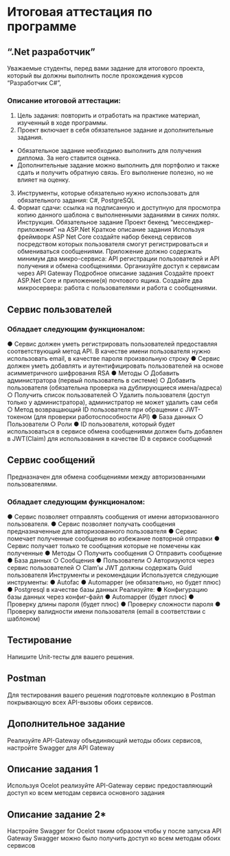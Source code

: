 # Итоговая аттестация по программе
## “.Net разработчик”

Уважаемые студенты, перед вами задание для итогового проекта, который вы
должны выполнить после прохождения курсов “Разработчик C#”,

### Описание итоговой аттестации:
1) Цель задания: повторить и отработать на практике материал, изученный
в ходе программы.
2) Проект включает в себя обязательное задание и дополнительные
задания.
- Обязательное задание необходимо выполнить для получения
диплома. За него ставится оценка.
- Дополнительные задание можно выполнить для портфолио и
также сдать и получить обратную связь. Его выполнение полезно,
но не влияет на оценку.
3) Инструменты, которые обязательно нужно использовать для
обязательного задания: C#, PostgreSQL
4) Формат сдачи: ссылка на подписанную и доступную для просмотра копию
данного шаблона с выполненными заданиями в синих полях. Инструкция.
Обязательное задание
Проект бекенд “мессенджер-приложения” на ASP.Net
Краткое описание задания
Используя фреймворк ASP Net Core создайте набор бекенд сервисов
посредством которых пользователя смогут регистрироваться и обмениваться
сообщениями. Приложение должно содержать минимум два микро-сервиса:
API регистрации пользователей и API получения и обмена сообщениями.
Организуйте доступ к сервисам через API Gateway
Подробное описание задания
Создайте проект ASP.Net Core и приложение(я) почтового ящика. Создайте два
микросервера: работа с пользователями и работа с сообщениями.

## Сервис пользователей
### Обладает следующим функционалом:
● Сервис должен уметь регистрировать пользователей предоставляя
соответствующий метод API. В качестве имени пользователя нужно
использовать email, в качестве пароля произвольную строку
● Сервис должен уметь добавлять и аутентифицировать пользователей на
основе асимметричного шифрования RSA
● Методы
○ Добавить администратора (первый пользователь в системе)
○ Добавить пользователя (обязательна проверка на
дублирующиеся имена/адреса)
○ Получить список пользователей
○ Удалить пользователя (доступ только у администратора),
администратор не может удалить сам себя
○ Метод возвращающий ID пользователя при обращении с
JWT-токеном (для проверки работоспособности API)
● База данных
○ Пользователи
○ Роли
● ID пользователя, который будет использоваться в сервисе обмена
сообщениями должен быть добавлен в JWT(Claim) для использования в
качестве ID в сервисе сообщений

## Сервис сообщений
Предназначен для обмена сообщениями между авторизованными пользователями.

### Обладает следующим функционалом:
● Сервис позволяет отправлять сообщения от имени авторизованного
пользователя.
● Сервис позволяет получать сообщения предназначенные для
авторизованного пользователя
● Сервис помечает полученные сообщения во избежание повторной
отправки
● Сервис получает только те сообщения которые не помечены как
полученные
● Методы
○ Получить сообщения
○ Отправить сообщение
● База данных
○ Сообщения
● Пользователи
○ Авторизуются через сервис пользователей
○ Clam’ы JWT должны содержать Guid пользователя
Инструменты и рекомендации
Используется следующие инструменты:
● Autofac
● Automapper (не обязательно, но будет плюс)
● Postgresql в качестве базы данных
Реализуйте:
● Конфигурацию базы данных через конфиг-файл
● Automapper (будет плюс)
● Проверку длины пароля (будет плюс)
● Проверку сложности пароля
● Проверку валидности имени пользователя (email в соответствии с
шаблоном)
## Тестирование
Напишите Unit-тесты для вашего решения.

## Postman
Для тестирования вашего решения подготовьте коллекцию в Postman
покрывающую всех API-вызовы обоих сервисов.

## Дополнительное задание
Реализуйте API-Gateway объединяющий методы обоих
сервисов, настройте Swagger для API Gateway
## Описание задания 1
Используя Ocelot реализуйте API-Gateway сервис предоставляющий доступ ко
всем методам сервиса основного задания

## Описание задание 2*
Настройте Swagger for Ocelot таким образом чтобы у после запуска API
Gateway Swagger можно было получить доступ ко всем методам обоих
сервисов
